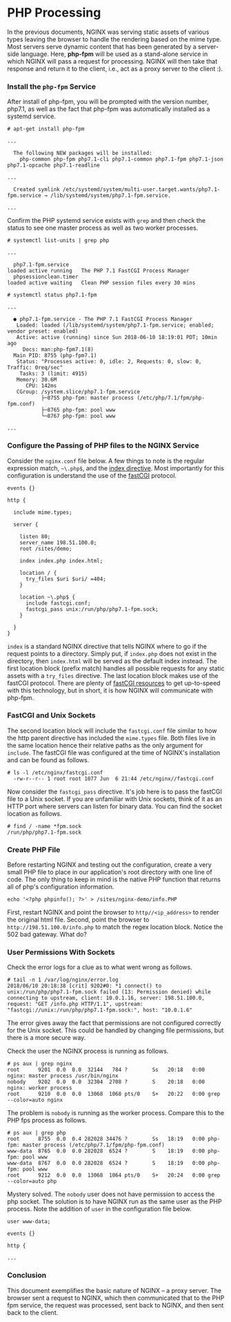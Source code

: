 # PHP Processing

In the previous documents, NGINX was serving static assets of various types leaving the browser to handle the rendering based on the mime type. Most servers serve dynamic content that has been generated by a server-side language. Here, **php-fpm** will be used as a stand-alone service in which NGINX will pass a request for processing. NGINX will then take that response and return it to the client, i.e., act as a proxy server to the client :).

### Install the `php-fpm` Service
After install of php-fpm, you will be prompted with the version number, php7.1, as well as the fact that php-fpm was automatically installed as a systemd service.

```console
# apt-get install php-fpm

...

  The following NEW packages will be installed:
    php-common php-fpm php7.1-cli php7.1-common php7.1-fpm php7.1-json php7.1-opcache php7.1-readline

...

  Created symlink /etc/systemd/system/multi-user.target.wants/php7.1-fpm.service → /lib/systemd/system/php7.1-fpm.service.

...
```

Confirm the PHP systemd service exists with `grep` and then check the status to see one master process as well as two worker processes.
```console
# systemctl list-units | grep php

...

  php7.1-fpm.service                                                                                    loaded active running   The PHP 7.1 FastCGI Process Manager                                          
  phpsessionclean.timer                                                                                 loaded active waiting   Clean PHP session files every 30 mins
```

```console
# systemctl status php7.1-fpm

...

  ● php7.1-fpm.service - The PHP 7.1 FastCGI Process Manager
   Loaded: loaded (/lib/systemd/system/php7.1-fpm.service; enabled; vendor preset: enabled)
   Active: active (running) since Sun 2018-06-10 18:19:01 PDT; 10min ago
     Docs: man:php-fpm7.1(8)
  Main PID: 8755 (php-fpm7.1)
   Status: "Processes active: 0, idle: 2, Requests: 0, slow: 0, Traffic: 0req/sec"
    Tasks: 3 (limit: 4915)
   Memory: 30.6M
      CPU: 142ms
   CGroup: /system.slice/php7.1-fpm.service
           ├─8755 php-fpm: master process (/etc/php/7.1/fpm/php-fpm.conf)
           ├─8765 php-fpm: pool www
           └─8767 php-fpm: pool www

...
```
### Configure the Passing of PHP files to the NGINX Service
Consider the `nginx.conf` file below. A few things to note is the regular expression match, `~\.php$`, and the [index directive](http://nginx.org/en/docs/http/ngx_http_index_module.html). Most importantly for this configuration is understand the use of the [fastCGI](https://en.wikipedia.org/wiki/FastCGI) protocol.

```nginx
events {}

http {

  include mime.types;

  server {

    listen 80;
    server_name 198.51.100.0;
    root /sites/demo;

    index index.php index.html;

    location / {
      try_files $uri $uri/ =404;
    }

    location ~\.php$ {
      include fastcgi.conf;
      fastcgi_pass unix:/run/php/php7.1-fpm.sock;
    }

  }
}
```
`index` is a standard NGINX directive that tells NGINX where to go if the request points to a directory. Simply put, if  `index.php` does not exist in the directory, then `index.html` will be served as the default index instead. The first location block (prefix match) handles all possible requests for any static assets with a `try_files` directive. The last location block makes use of the fastCGI protocol. There are plenty of [fastCGI resources](https://www.digitalocean.com/community/tutorials/understanding-and-implementing-fastcgi-proxying-in-nginx) to get up-to-speed with this technology, but in short, it is how NGINX will communicate with php-fpm.  


### FastCGI and Unix Sockets
The second location block will include the `fastcgi.conf` file similar to how the http parent directive has included the `mime.types` file. Both files live in the same location hence their relative paths as the only argument for `include`. The fastCGI file was configured at the time of NGINX's installation and can be found as follows.

```console
# ls -l /etc/nginx/fastcgi.conf
  -rw-r--r-- 1 root root 1077 Jun  6 21:44 /etc/nginx//fastcgi.conf
```

Now consider the `fastcgi_pass` directive. It's job here is to pass the fastCGI file to a Unix socket. If you are unfamiliar with Unix sockets, think of it as an HTTP port where servers can listen for binary data. You can find the socket location as follows.

```console
# find / -name *fpm.sock
/run/php/php7.1-fpm.sock
```

### Create PHP File
Before restarting NGINX and testing out the configuration, create a very small PHP file to place in our application's root directory with one line of code. The only thing to keep in mind is the native PHP function that returns all of php's configuration information.

```console
echo '<?php phpinfo(); ?>' > /sites/nginx-demo/info.PHP
```

First, restart NGINX and point the browser to `http//<ip_address>` to render the original html file. Second, point the browser to `http://198.51.100.0/info.php` to match the regex location block. Notice the 502 bad gateway. What do?

### User Permissions With Sockets

Check the error logs for a clue as to what went wrong as follows.

```console
# tail -n 1 /var/log/nginx/error.log
2018/06/10 20:18:38 [crit] 9202#0: *1 connect() to unix:/run/php/php7.1-fpm.sock failed (13: Permission denied) while connecting to upstream, client: 10.0.1.16, server: 198.51.100.0, request: "GET /info.php HTTP/1.1", upstream: "fastcgi://unix:/run/php/php7.1-fpm.sock:", host: "10.0.1.6"
```
The error gives away the fact that permissions are not configured correctly for the Unix socket. This could be handled by changing file permissions, but there is a more secure way.

Check the user the NGINX process is running as follows.

```console
# ps aux | grep nginx
root      9201  0.0  0.0  32144   784 ?        Ss   20:18   0:00 nginx: master process /usr/bin/nginx
nobody    9202  0.0  0.0  32304  2708 ?        S    20:18   0:00 nginx: worker process
root      9210  0.0  0.0  13068  1068 pts/0    S+   20:22   0:00 grep --color=auto nginx
```

The problem is `nobody` is running as the worker process. Compare this to the PHP fps process as follows.

```console
# ps aux | grep php
root      8755  0.0  0.4 282028 34476 ?        Ss   18:19   0:00 php-fpm: master process (/etc/php/7.1/fpm/php-fpm.conf)
www-data  8765  0.0  0.0 282028  6524 ?        S    18:19   0:00 php-fpm: pool www
www-data  8767  0.0  0.0 282028  6524 ?        S    18:19   0:00 php-fpm: pool www
root      9212  0.0  0.0  13068  1064 pts/0    S+   20:24   0:00 grep --color=auto php
```

Mystery solved. The `nobody` user does not have permission to access the php socket. The solution is to have NGINX run as the same user as the PHP process. Note the addition of `user` in the configuration file below.

```nginx
user www-data;

events {}

http {

...

```

### Conclusion
This document exemplifies the basic nature of NGINX – a proxy server. The browser sent a request to NGINX, which then communicated that to the PHP fpm service, the request was processed, sent back to NGINX, and then sent back to the client.
